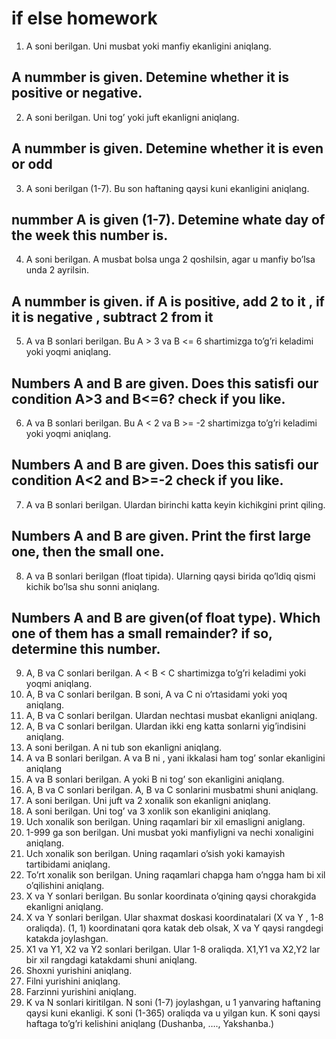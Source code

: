 # if else homework
1. A soni berilgan. Uni musbat yoki manfiy ekanligini aniqlang.
## A nummber is given. Detemine whether it is  positive or negative.

2. A soni berilgan. Uni tog’ yoki juft ekanligni aniqlang.
## A nummber is given. Detemine whether it is even or odd

3. A soni berilgan (1-7). Bu son haftaning qaysi kuni ekanligini aniqlang.
## nummber A is given (1-7). Detemine whate day of the week this  number is.

4. A soni berilgan. A musbat bolsa unga 2 qoshilsin, agar u manfiy bo’lsa unda 2
ayrilsin.
## A nummber is given. if A is positive, add 2 to it , if it is negative , subtract 2 from it 
5. A va B sonlari berilgan. Bu A > 3 va B <= 6 shartimizga to’g’ri keladimi yoki
yoqmi aniqlang.
## Numbers A and B  are given. Does this satisfi our condition A>3 and B<=6? check if you like.

6. A va B sonlari berilgan. Bu A < 2 va B >= -2 shartimizga to’g’ri keladimi yoki
yoqmi aniqlang.
## Numbers A and B are given. Does this satisfi our condition A<2 and B>=-2  check if you like.

7. A va B sonlari berilgan. Ulardan birinchi katta keyin kichikgini print qiling.
## Numbers A and B are given. Print the first large one, then the small one.

8. A va B sonlari berilgan (float tipida). Ularning qaysi birida qo’ldiq qismi kichik
bo’lsa shu sonni aniqlang.
## Numbers A and B are given(of float type). Which one of them has a small remainder? if so, determine this number. 
9. A, B va C sonlari berilgan. A < B < C shartimizga to’g’ri keladimi yoki yoqmi
aniqlang.
10. A, B va C sonlari berilgan. B soni, A va C ni o’rtasidami yoki yoq aniqlang.
11. A, B va C sonlari berilgan. Ulardan nechtasi musbat ekanligni aniqlang.
12. A, B va C sonlari berilgan. Ulardan ikki eng katta sonlarni yig’indisini aniqlang.
13. A soni berilgan. A ni tub son ekanligni aniqlang.
14. A va B sonlari berilgan. A va B ni , yani ikkalasi ham tog’ sonlar ekanligini
aniqlang
15. A va B sonlari berilgan. A yoki B ni tog’ son ekanligini aniqlang.
16. A, B va C sonlari berilgan. A, B va C sonlarini musbatmi shuni aniqlang.
17. A soni berilgan. Uni juft va 2 xonalik son ekanligni aniqlang.
18. A soni berilgan. Uni tog’ va 3 xonlik son ekanligini aniqlang.
19. Uch xonalik son berilgan. Uning raqamlari bir xil emasligni aniglang.
20. 1-999 ga son berilgan. Uni musbat yoki manfiyligni va nechi xonaligini
aniqlang.
21. Uch xonalik son berilgan. Uning raqamlari o’sish yoki kamayish tartibidami
aniqlang.
22. To’rt xonalik son berilgan. Uning raqamlari chapga ham o’ngga ham bi xil
o’qilishini aniqlang.
23. X va Y sonlari berilgan. Bu sonlar koordinata o’qining qaysi chorakgida
ekanligni aniqlang.
24. X va Y sonlari berilgan. Ular shaxmat doskasi koordinatalari (X va Y , 1-8
oraliqda). (1, 1) koordinatani qora katak deb olsak, X va Y qaysi rangdegi
katakda joylashgan.
25. X1 va Y1, X2 va Y2 sonlari berilgan. Ular 1-8 oraliqda. X1,Y1 va X2,Y2 lar bir xil
rangdagi katakdami shuni aniqlang.
26. Shoxni yurishini aniqlang.
27. Filni yurishini aniqlang.
28. Farzinni yurishini aniqlang.
29. K va N sonlari kiritilgan. N soni (1-7) joylashgan, u 1 yanvaring haftaning qaysi
kuni ekanligi. K soni (1-365) oraliqda va u yilgan kun. K soni qaysi haftaga
to’g’ri kelishini aniqlang (Dushanba, …., Yakshanba.)
